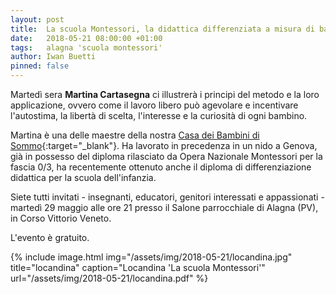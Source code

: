```yaml
---
layout: post
title:  La scuola Montessori, la didattica differenziata a misura di bambino
date:   2018-05-21 08:00:00 +01:00
tags:   alagna 'scuola montessori'
author: Iwan Buetti
pinned: false
---
```


Martedì sera **Martina Cartasegna** ci illustrerà i principi del metodo e la loro applicazione, ovvero come il lavoro libero può agevolare e incentivare l'autostima, la libertà di scelta, l'interesse e la curiosità di ogni bambino.

Martina è una delle maestre della nostra [Casa dei Bambini di Sommo](http://www.casadeibambinipavese.it/){:target="_blank"}. Ha lavorato in precedenza in un nido a Genova, già in possesso del diploma rilasciato da Opera Nazionale Montessori per la fascia 0/3, ha recentemente ottenuto anche il diploma di differenziazione didattica per la scuola dell'infanzia.

Siete tutti invitati - insegnanti, educatori, genitori interessati e appassionati - martedì 29 maggio alle ore 21 presso il Salone parrocchiale di Alagna (PV), in Corso Vittorio Veneto.

L'evento è gratuito.


{% include image.html img="/assets/img/2018-05-21/locandina.jpg" title="locandina" caption="Locandina 'La scuola Montessori'" url="/assets/img/2018-05-21/locandina.pdf" %}
